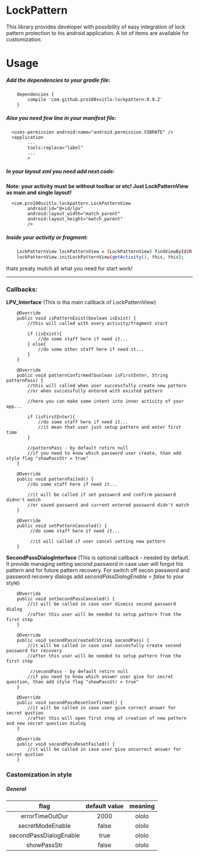 # LockPattern

This library provides developer with possibility of easy integration of lock pattern protection to his android application. A lot of items are available for customization.

<!--![alt text](screenshots/111222.gif "Description goes here")-->

# Usage
##### Add the dependencies to your gradle file:
```
    dependencies {
        compile 'com.github.pro100svitlo:lockpattern:0.9.2'
    }
```

##### Also you need few line in your manifest file:
```
  <uses-permission android:name="android.permission.VIBRATE" />
  <application
        ...
        tools:replace="label"
        ...
        >
```
##### In your layout xml you need add next code:

**Note: your activity must be without toolbar or etc! Just LockPatternView as main and single layout!**
```
  <com.pro100svitlo.lockpattern.LockPatternView
        android:id="@+id/lpv"
        android:layout_width="match_parent"
        android:layout_height="match_parent"
        />
```
##### Inside your activity or fragment:
```sh
    LockPatternView lockPatternView = (LockPatternView) findViewById(R.id.lpv);
    lockPatternView.initLockPatternView(getActivity(), this, this);
```
thats preaty mutch all what you need for start work!

---

### Callbacks:
 
 **LPV_Interface**
 (This is tha main callback of LockPatternView)
 
```
    @Override
    public void isPatternExist(boolean isExist) {
        //this will called with every activity/fragment start
        
        if (isExist){
            //do some staff here if need it...
        } else{
            //do some other staff here if need it...
        }
    }
    
    @Override
    public void patternConfirmed(boolean isFirstEnter, String patternPass) {
        //this will called when user successfully create new pattern
        //or when successfully entered with existed pattern
        
        //here you can make some intent into inner activity of your app...
        
        if (isFirstEnter){
            //do some staff here if need it...
            //it mean that user just setup pattern and enter first time
        }
        
        //patternPass - by default retirn null
        //if you need to know which password user create, than add style flag "showPassStr = true"
    }
    
    @Override
    public void patternFailed() {
        //do some staff here if need it...
        
        //it will be called if set password and confirm password didnn't match
        //or saved password and current entered password didn't match
    }
    
    @Override
    public void setPatternCanceled() {
         //do some staff here if need it...
         
         //it will called if user cancel setting new pattern
    }
```

 **SecondPassDialogInterface**
 (This is optional callback - needed by default. It provide managing setting second password in case user will forgot his pattern and for future pattern recovery. For switch off secon password and password recovery dialogs add *secondPassDialogEnable = false* to your style)
```
    @Override
    public void setSecondPassCanceled() {
        //it will be called in case user dismiss second password dialog
        //after this user will be needed to setup pattern from the first step
    }

    @Override
    public void secondPassCreated(String secondPass) {
        //it will be called in case user succesfully create second password for recovery
        //after this user will be needed to setup pattern from the first step
        
         //secondPass - by default retirn null
        //if you need to know which answer user give for secret question, than add style flag "showPassStr = true"
    }

    @Override
    public void secondPassResetConfirmed() {
        //it will be called in case user give correct answer for secret qustion
        //after this will open first step of creation of new pattern and new secret question dialog
    }

    @Override
    public void secondPassResetFailed() {
        //it will be called in case user give uncorrect answer for secret qustion
    }
```
### Castomization in style
##### General
flag                   | default value    | meaning   
:---:|:---:|:---:
| errorTimeOutDur        | 2000             | ololo     |
| secretModeEnable       | false            | ololo     |
| secondPassDialogEnable | true             | ololo     |
| showPassStr            | false            | ololo     |
